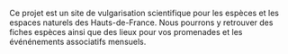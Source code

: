 Ce projet est un site de  vulgarisation scientifique pour les espèces et les espaces naturels des Hauts-de-France.
Nous pourrons y retrouver des fiches espèces ainsi que des lieux pour vos promenades et les événénements associatifs mensuels. 
